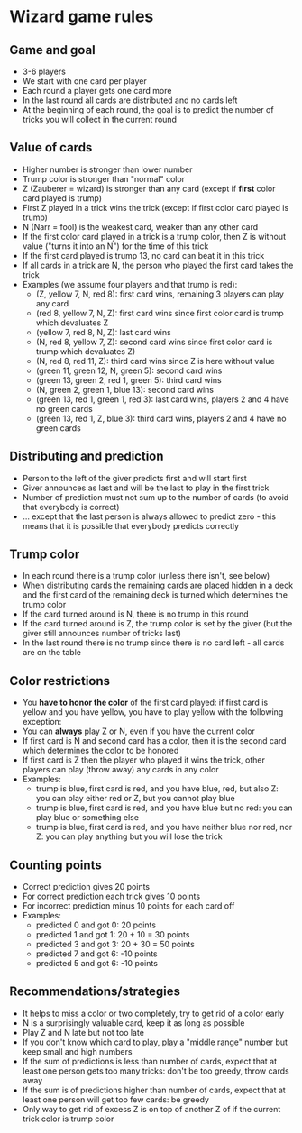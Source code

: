 

# Wizard game rules

## Game and goal

- 3-6 players
- We start with one card per player
- Each round a player gets one card more
- In the last round all cards are distributed and no cards left
- At the beginning of each round, the goal is to predict the number
  of tricks you will collect in the current round


## Value of cards

- Higher number is stronger than lower number
- Trump color is stronger than "normal" color
- Z (Zauberer = wizard) is stronger than any card (except if **first** color card played is trump)
- First Z played in a trick wins the trick (except if first color card played is trump)
- N (Narr = fool) is the weakest card, weaker than any other card
- If the first color card played in a trick is a trump color,
  then Z is without value ("turns it into an N") for the time of this trick
- If the first card played is trump 13, no card can beat it in this trick
- If all cards in a trick are N, the person who played the first card takes the trick
- Examples (we assume four players and that trump is red):
  - (Z, yellow 7, N, red 8): first card wins, remaining 3 players can play any card
  - (red 8, yellow 7, N, Z): first card wins since
    first color card is trump which devaluates Z
  - (yellow 7, red 8, N, Z): last card wins
  - (N, red 8, yellow 7, Z): second card wins since
    first color card is trump which devaluates Z)
  - (N, red 8, red 11, Z): third card wins since Z is here without value
  - (green 11, green 12, N, green 5): second card wins
  - (green 13, green 2, red 1, green 5): third card wins
  - (N, green 2, green 1, blue 13): second card wins
  - (green 13, red 1, green 1, red 3): last card wins, players 2 and 4 have no green cards
  - (green 13, red 1, Z, blue 3): third card wins, players 2 and 4 have no green cards


## Distributing and prediction

- Person to the left of the giver predicts first and will start first
- Giver announces as last and will be the last to play in the first trick
- Number of prediction must not sum up to the number of cards (to avoid that everybody is correct)
- ... except that the last person is always allowed to predict zero - this means
  that it is possible that everybody predicts correctly


## Trump color

- In each round there is a trump color (unless there isn't, see below)
- When distributing cards the remaining cards are placed hidden in a deck and the first card
  of the remaining deck is turned which determines the trump color
- If the card turned around is N, there is no trump in this round
- If the card turned around is Z, the trump color is set by the giver (but the giver still announces
  number of tricks last)
- In the last round there is no trump since there is no card left - all cards are on the table


## Color restrictions

- You **have to honor the color** of the first card played: if first card is yellow
  and you have yellow, you have to play yellow with the following exception:
- You can **always** play Z or N, even if you have the current color
- If first card is N and second card has a color, then it is the second card which determines the color
  to be honored
- If first card is Z then the player who played it wins the trick, other players can play (throw away)
  any cards in any color
- Examples:
  - trump is blue, first card is red, and you have blue, red, but also Z: you can play either red or Z,
    but you cannot play blue
  - trump is blue, first card is red, and you have blue but no red: you can play blue or something else
  - trump is blue, first card is red, and you have neither blue nor red, nor Z: you can play anything but you
    will lose the trick


## Counting points

- Correct prediction gives 20 points
- For correct prediction each trick gives 10 points
- For incorrect prediction minus 10 points for each card off
- Examples:
  - predicted 0 and got 0: 20 points
  - predicted 1 and got 1: 20 + 10 = 30 points
  - predicted 3 and got 3: 20 + 30 = 50 points
  - predicted 7 and got 6: -10 points
  - predicted 5 and got 6: -10 points


## Recommendations/strategies

- It helps to miss a color or two completely, try to get rid of a color early
- N is a surprisingly valuable card, keep it as long as possible
- Play Z and N late but not too late
- If you don't know which card to play, play a "middle range" number but keep small and high numbers
- If the sum of predictions is less than number of cards,
  expect that at least one person gets too many tricks: don't be too greedy, throw cards away
- If the sum is of predictions higher than number of cards,
  expect that at least one person will get too few cards: be greedy
- Only way to get rid of excess Z is on top of another Z of if the current trick color is trump color
